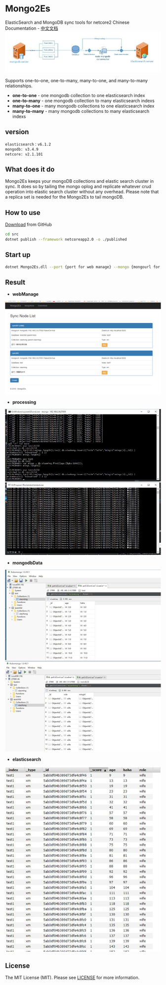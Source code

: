 # Mongo2Es

ElasticSearch and MongoDB sync tools for netcore2
Chinese Documentation - [中文文档](./README.zh-CN.md)
![structure]

Supports one-to-one, one-to-many, many-to-one, and many-to-many relationships.

- **one-to-one** - one mongodb collection to one elasticsearch index
- **one-to-many** - one mongodb collection to many elasticsearch indexs
- **many-to-one** - many mongodb collections to one elasticsearch index
- **many-to-many** - many mongodb collections to many elasticsearch indexs

##  version

    elasticsearch：v6.1.2
    mongodb: v3.4.9
    netcore: v2.1.101

## What does it do

Mongo2Es keeps your mongoDB collections and elastic search cluster in sync. It does so by tailing the mongo oplog and replicate whatever crud operation into elastic search cluster without any overhead. Please note that a replica set is needed for the Mongo2Es to tail mongoDB.

## How to use

[Download](https://github.com/SnailDev/SnailDev.Mongo2Es/tree/master) from GitHub
```bash
cd src
dotnet publish --framework netcoreapp2.0 -o ./published 
```

## Start up

```bash
dotnet Mongo2Es.dll --port {port for web manage} --mongo {mongourl for config}
```

## Result
- **webManage**

![webmanage]

- **processing**

![process1]
![process2]


- **mongodbData**

![mongodb1]
![mongodb2]

- **elasticsearch**

![elasticsearch]


## License

The MIT License (MIT). Please see [LICENSE](LICENSE) for more information.

[structure]:./img/structure.jpg "structure"

[webmanage]:./img/webmanage.png "webmanage"

[mongodb1]:./img/mongodb1.jpg "mongodb1"

[mongodb2]:./img/mongodb2.jpg "mongodb2"

[elasticsearch]:./img/elasticsearch.jpg "elasticsearch"

[process1]:./img/process1.jpg "process1"

[process2]:./img/process2.jpg "process2"